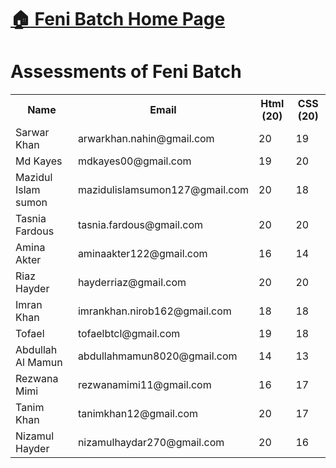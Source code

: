 # [:house: Feni Batch Home Page](http://poloey.github.io/feni)
# Assessments of Feni Batch
<!-- Name | email | HTML (20)| CSS (20) |     
---- | ----- | -----    | -------- |   
Sarwar Khan |sarwarkhan.nahin@gmail.com | 20 | 19 |    
Md Kayes | mdkayes00@gmail.com | 19 | 20 |    
Mazidul Islam sumon | mazidulislamsumon127@gmail.com | 20 | 18 |    
Tasnia Fardous | tasnia.fardous@gmail.com | 20 | 20 |    
Amina Akter | aminaakter122@gmail.com | 16 | 14 |    
Riaz Hayder | hayderriaz@gmail.com | 20 | 20 |    
Imran Khan | imrankhan.nirob162@gmail.com | 18 | 18 |    
Tofael | tofaelbtcl@gmail.com | 19 | 18 |    
Abdullah Al Mamun | abdullahmamun8020@gmail.com | 14 | 13 |    
Rezwana Mimi | rezwanamimi11@gmail.com | 16 | 17 |    
Tanim Khan | tanimkhan12@gmail.com | 20 | 17 |    
Nizamul Hayder | nizamulhaydar270@gmail.com | 20 | 16 |    
 -->
 
<table>
  <tr>
    <th>Name</th>
    <th>Email</th>
    <th>Html (20)</th>
    <th>CSS (20)</th>
  </tr>
  <tr>
    
  </tr>
<tr>
  <td>Sarwar Khan </td> 
  <td>arwarkhan.nahin@gmail.com </td>
  <td> 20 </td>
  <td> 19</td>
</tr>
<tr>
  <td>Md Kayes </td> 
  <td>mdkayes00@gmail.com </td>
  <td> 19 </td>
  <td> 20</td>
</tr>
<tr>
  <td>Mazidul Islam sumon </td> 
  <td>mazidulislamsumon127@gmail.com </td>
  <td> 20 </td>
  <td> 18</td>
</tr>
<tr>
  <td>Tasnia Fardous </td> 
  <td>tasnia.fardous@gmail.com </td>
  <td> 20 </td>
  <td> 20</td>
</tr>
<tr>
  <td>Amina Akter </td> 
  <td>aminaakter122@gmail.com </td>
  <td> 16 </td>
  <td> 14</td>
</tr>
<tr>
  <td>Riaz Hayder </td> 
  <td>hayderriaz@gmail.com </td>
  <td> 20 </td>
  <td> 20</td>
</tr>
<tr>
  <td>Imran Khan </td> 
  <td>imrankhan.nirob162@gmail.com </td>
  <td> 18 </td>
  <td> 18</td>
</tr>
<tr>
  <td>Tofael </td> 
  <td>tofaelbtcl@gmail.com </td>
  <td> 19 </td>
  <td> 18</td>
</tr>
<tr>
  <td>Abdullah Al Mamun </td> 
  <td>abdullahmamun8020@gmail.com </td>
  <td> 14 </td>
  <td> 13</td>
</tr>
<tr>
  <td>Rezwana Mimi </td> 
  <td>rezwanamimi11@gmail.com </td>
  <td> 16 </td>
  <td> 17</td>
</tr>
<tr>
  <td>Tanim Khan </td> 
  <td>tanimkhan12@gmail.com </td>
  <td> 20 </td>
  <td> 17</td>
</tr>
<tr>
  <td>Nizamul Hayder </td> 
  <td>nizamulhaydar270@gmail.com </td>
  <td> 20 </td>
  <td> 16</td>
</tr>
</table>




